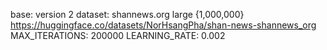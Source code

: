 base: version 2
dataset: shannews.org large {1,000,000} https://huggingface.co/datasets/NorHsangPha/shan-news-shannews_org
MAX_ITERATIONS: 200000
LEARNING_RATE: 0.002